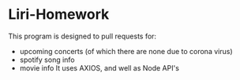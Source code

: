 # Liri-Homework
This program is designed to pull requests for:
* upcoming concerts (of which there are none due to corona virus)
* spotify song info
* movie info
It uses AXIOS, and well as Node API's
